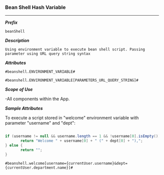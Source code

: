 ### Bean Shell Hash Variable ###

---

***Prefix***
```
beanShell
```

***Description***

```
Using environment variable to execute bean shell script. Passing parameter using URL query string syntax
```

***Attributes***

```
#beanshell.ENVIRONMENT_VARIABLE#

#beanshell.ENVIRONMENT_VARIABLE[PARAMETERS_URL_QUERY_STRING]#
```

***Scope of Use***

-All components within the App.

***Sample Attributes***

To execute a script stored in "welcome" environment variable with parameter "username" and "dept":

```java

if (username != null && username.length == 1 && !username[0].isEmpty()) {
       return "Welcome " + username[0] + " (" + dept[0] + "),";
} else {
       return "";
}

```

```
#beanshell.welcome[username={currentUser.username}&dept={currentUser.department.name}]#
```

